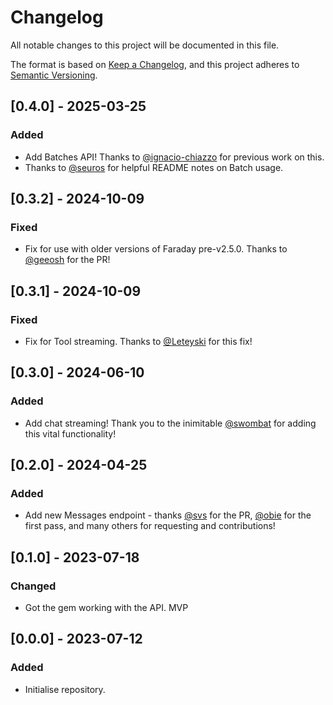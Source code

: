 # Changelog

All notable changes to this project will be documented in this file.

The format is based on [Keep a Changelog](https://keepachangelog.com/en/1.0.0/),
and this project adheres to [Semantic Versioning](https://semver.org/spec/v2.0.0.html).

## [0.4.0] - 2025-03-25

### Added

- Add Batches API! Thanks to [@ignacio-chiazzo](https://github.com/ignacio-chiazzo) for previous work on this.
- Thanks to [@seuros](https://github.com/seuros) for helpful README notes on Batch usage.

## [0.3.2] - 2024-10-09

### Fixed

- Fix for use with older versions of Faraday pre-v2.5.0. Thanks to [@geeosh](https://github.com/geeosh) for the PR!

## [0.3.1] - 2024-10-09

### Fixed

- Fix for Tool streaming. Thanks to [@Leteyski](https://github.com/Leteyski) for this fix!

## [0.3.0] - 2024-06-10

### Added

- Add chat streaming! Thank you to the inimitable [@swombat](https://github.com/swombat) for adding this vital functionality!

## [0.2.0] - 2024-04-25

### Added

- Add new Messages endpoint - thanks [@svs](https://github.com/svs) for the PR, [@obie](https://github.com/obie) for the first pass, and many others for requesting and contributions!

## [0.1.0] - 2023-07-18

### Changed

- Got the gem working with the API. MVP

## [0.0.0] - 2023-07-12

### Added

- Initialise repository.
